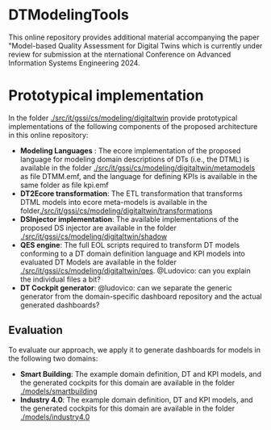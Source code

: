 # DTModelingTools
This online repository provides additional material accompanying the paper "Model-based Quality Assessment for Digital Twins which is currently under review for submission at the nternational Conference on Advanced Information Systems Engineering 2024.

# Prototypical implementation
In the folder [./src/it/gssi/cs/modeling/digitaltwin](src/it/gssi/cs/modeling/digitaltwin) provide prototypical implementations of the following components of the proposed architecture in this online repository:
- **Modeling Languages** : The ecore implementation of the proposed language for modeling domain descriptions of DTs (i.e., the DTML) is available in the folder [./src/it/gssi/cs/modeling/digitaltwin/metamodels](src/it/gssi/cs/modeling/digitaltwin/metamodels) as file DTMM.emf, and the language for defining KPIs is available in the same folder as file kpi.emf
- **DT2Ecore transformation**: The ETL transformation that transforms DTML models into ecore meta-models is available in the folder[./src/it/gssi/cs/modeling/digitaltwin/transformations](src/it/gssi/cs/modeling/digitaltwin/transformations)
- **DSInjector implementation**: The available implementations of the proposed DS injector are available in the folder [./src/it/gssi/cs/modeling/digitaltwin/shadow](src/it/gssi/cs/modeling/digitaltwin/shadow)
- **QES engine**: The full EOL scripts required to transform DT models conforming to a DT domain definition language and KPI models into evaluated DT Models are available in the folder [./src/it/gssi/cs/modeling/digitaltwin/qes](src/it/gssi/cs/modeling/digitaltwin/qes). @Ludovico: can you explain the individual files a bit?
- **DT Cockpit generator**: @ludovico: can we separate the generic generator from the domain-specific dashboard repository and the actual generated dashboards?

## Evaluation
To evaluate our approach, we apply it to generate dashboards for models in the following two domains:
- **Smart Building**: The example domain definition, DT and KPI models, and the generated cockpits for this domain are available in the folder [./models/smartbuilding](./models/smartbuilding)
- **Industry 4.0**: The example domain definition, DT and KPI models, and the generated cockpits for this domain are available in the folder [./models/industry4.0](./models/industry4.0)